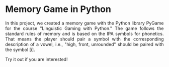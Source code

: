 # Memory Game in Python

<div align="justify">
In this project, we created a memory game with the Python library PyGame for the course "Linguistic Gaming with Python." The game follows the standard rules of memory and is based on the IPA symbols for phonetics. That means the player should pair a symbol with the corresponding description of a vowel, i.e., "high, front, unrounded" should be paired with the symbol [i]. 

Try it out if you are interested!
</div>
